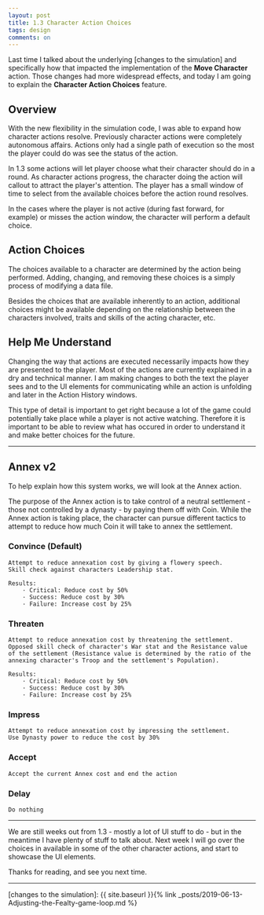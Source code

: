 ```yaml
---
layout: post
title: 1.3 Character Action Choices
tags: design
comments: on
---
```


Last time I talked about the underlying [changes to the simulation] and specifically how that impacted the implementation of the **Move Character** action. Those changes had more widespread effects, and today I am going to explain the **Character Action Choices** feature.

## Overview

With the new flexibility in the simulation code, I was able to expand how character actions resolve. Previously character actions were completely autonomous affairs. Actions only had a single path of execution so the most the player could do was see the status of the action.

In 1.3 some actions will let player choose what their character should do in a round. As character actions progress, the character doing the action will callout to attract the player's attention. The player has a small window of time to select from the available choices before the action round resolves.

In the cases where the player is not active (during fast forward, for example) or misses the action window, the character will perform a default choice.

## Action Choices

The choices available to a character are determined by the action being performed. Adding, changing, and removing these choices is a simply process of modifying a data file.

Besides the choices that are available inherently to an action, additional choices might be available depending on the relationship between the characters involved, traits and skills of the acting character, etc.

## Help Me Understand

Changing the way that actions are executed necessarily impacts how they are presented to the player. Most of the actions are currently explained in a dry and technical manner. I am making changes to both the text the player sees and to the UI elements for communicating while an action is unfolding and later in the Action History windows.

This type of detail is important to get right because a lot of the game could potentially take place while a player is not active watching. Therefore it is important to be able to review what has occured in order to understand it and make better choices for the future.

---

## Annex v2

To help explain how this system works, we will look at the Annex action.

The purpose of the Annex action is to take control of a neutral settlement - those not controlled by a dynasty - by paying them off with Coin. While the Annex action is taking place, the character can pursue different tactics to attempt to reduce how much Coin it will take to annex the settlement.

### **Convince** (Default)

    Attempt to reduce annexation cost by giving a flowery speech.
    Skill check against characters Leadership stat.
    
    Results:
        · Critical: Reduce cost by 50%
        · Success: Reduce cost by 30%
        · Failure: Increase cost by 25%

### **Threaten**

    Attempt to reduce annexation cost by threatening the settlement.
    Opposed skill check of character's War stat and the Resistance value of the settlement (Resistance value is determined by the ratio of the annexing character's Troop and the settlement's Population).

    Results:
        · Critical: Reduce cost by 50%
        · Success: Reduce cost by 30%
        · Failure: Increase cost by 25%

### **Impress**

    Attempt to reduce annexation cost by impressing the settlement.
    Use Dynasty power to reduce the cost by 30%

### **Accept**
  
    Accept the current Annex cost and end the action

### **Delay**
  
    Do nothing

---

We are still weeks out from 1.3 - mostly a lot of UI stuff to do - but in the meantime I have plenty of stuff to talk about. Next week I will go over the choices in available in some of the other character actions, and start to showcase the UI elements.

Thanks for reading, and see you next time.

---

[changes to the simulation]: {{ site.baseurl }}{% link _posts/2019-06-13-Adjusting-the-Fealty-game-loop.md %}

